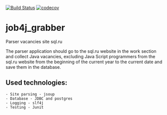 [![Build Status](https://travis-ci.org/SereginSun/job4j_grabber.svg?branch=master)](https://travis-ci.org/SereginSun/job4j_grabber)
[![codecov](https://codecov.io/gh/SereginSun/job4j_grabber/branch/master/graph/badge.svg)](https://codecov.io/gh/SereginSun/job4j_grabber)
# job4j_grabber

Parser vacancies site sql.ru

The parser application should go to the sql.ru website in the work section and collect Java vacancies,
excluding Java Script programmers from the sql.ru website from the beginning of the current year to
the current date and save them in the database.

 ## Used technologies:
    - Site parsing - jsoup
    - Database - JDBC and postgres
    - Logging - slf4j
    - Testing - Junit